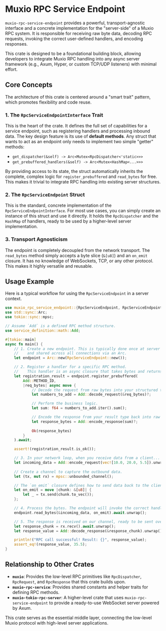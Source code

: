 # Muxio RPC Service Endpoint

`muxio-rpc-service-endpoint` provides a powerful, transport-agnostic interface and a concrete implementation for the "server-side" of a Muxio RPC system. It is responsible for receiving raw byte data, decoding RPC requests, invoking the correct user-defined handlers, and encoding responses.

This crate is designed to be a foundational building block, allowing developers to integrate Muxio RPC handling into any async server framework (e.g., Axum, Hyper, or custom TCP/UDP listeners) with minimal effort.

## Core Concepts

The architecture of this crate is centered around a "smart trait" pattern, which promotes flexibility and code reuse.

### 1. The `RpcServiceEndpointInterface` Trait

This is the heart of the crate. It defines the full set of capabilities for a service endpoint, such as registering handlers and processing inbound data. The key design feature is its use of **default methods**. Any struct that wants to act as an endpoint only needs to implement two simple "getter" methods:

* `get_dispatcher(&self) -> Arc<Mutex<RpcDispatcher<'static>>>`
* `get_prebuffered_handlers(&self) -> Arc<Mutex<HashMap<...>>>`

By providing access to its state, the struct automatically inherits the complete, complex logic for `register_prebuffered` and `read_bytes` for free. This makes it trivial to integrate RPC handling into existing server structures.

### 2. The `RpcServiceEndpoint` Struct

This is the standard, concrete implementation of the `RpcServiceEndpointInterface`. For most use cases, you can simply create an instance of this struct and use it directly. It holds the `RpcDispatcher` and the `HashMap` of handlers, ready to be used by a higher-level server implementation.

### 3. Transport Agnosticism

The endpoint is completely decoupled from the network transport. The `read_bytes` method simply accepts a byte slice (`&[u8]`) and an `on_emit` closure. It has no knowledge of WebSockets, TCP, or any other protocol. This makes it highly versatile and reusable.

## Usage Example

Here is a typical workflow for using the `RpcServiceEndpoint` in a server context.

```rust
use muxio_rpc_service_endpoint::{RpcServiceEndpoint, RpcServiceEndpointInterface};
use std::sync::Arc;
use tokio::sync::mpsc;

// Assume `Add` is a defined RPC method structure.
use service_definition::math::Add; 

#[tokio::main]
async fn main() {
    // 1. Create a new endpoint. This is typically done once at server startup
    //    and shared across all connections via an Arc.
    let endpoint = Arc::new(RpcServiceEndpoint::new());

    // 2. Register a handler for a specific RPC method.
    //    This handler is an async closure that takes bytes and returns bytes.
    let registration_result = endpoint.register_prebuffered(
        Add::METHOD_ID, 
        |req_bytes| async move {
            // Decode the request from raw bytes into your structured type.
            let numbers_to_add = Add::decode_request(&req_bytes)?;

            // Perform the business logic.
            let sum: f64 = numbers_to_add.iter().sum();

            // Encode the response from your result type back into raw bytes.
            let response_bytes = Add::encode_response(sum)?;
            
            Ok(response_bytes)
        }
    ).await;

    assert!(registration_result.is_ok());

    // 3. In your network loop, when you receive data from a client...
    let incoming_data = Add::encode_request(vec![10.0, 20.0, 5.5]).unwrap();
    
    // Create a channel to capture the outbound data.
    let (tx, mut rx) = mpsc::unbounded_channel();

    // The `on_emit` closure defines how to send data back to the client.
    let on_emit = move |chunk: &[u8]| {
        let _ = tx.send(chunk.to_vec());
    };

    // 4. Process the bytes. The endpoint will invoke the correct handler.
    endpoint.read_bytes(&incoming_data, on_emit).await.unwrap();

    // 5. The response is received on our channel, ready to be sent over the wire.
    let response_chunk = rx.recv().await.unwrap();
    let response_value = Add::decode_response(&response_chunk).unwrap();

    println!("RPC call successful! Result: {}", response_value);
    assert_eq!(response_value, 35.5);
}
```

## Relationship to Other Crates

* **`muxio`**: Provides the low-level RPC primitives like `RpcDispatcher`, `RpcRequest`, and `RpcResponse` that this crate builds upon.
* **`muxio-rpc-service`**: Provides shared constants and helper traits for defining RPC methods.
* **`muxio-tokio-rpc-server`**: A higher-level crate that uses `muxio-rpc-service-endpoint` to provide a ready-to-use WebSocket server powered by Axum.

This crate serves as the essential middle layer, connecting the low-level Muxio protocol with high-level server applications.
